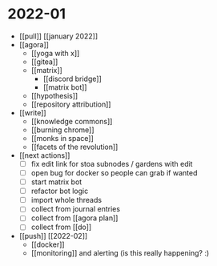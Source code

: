 # 2022-01

- [[pull]] [[january 2022]]
- [[agora]]
  - [[yoga with x]]
  - [[gitea]]
  - [[matrix]]
    - [[discord bridge]]
    - [[matrix bot]]
  - [[hypothesis]]
  - [[repository attribution]]
- [[write]]
  - [[knowledge commons]]
  - [[burning chrome]]
  - [[monks in space]]
  - [[facets of the revolution]]
- [[next actions]]
  - [ ] fix edit link for stoa subnodes / gardens with edit
  - [ ] open bug for docker so people can grab if wanted
  - [ ] start matrix bot
  - [ ] refactor bot logic
  - [ ] import whole threads
  - [ ] collect from journal entries
  - [ ] collect from [[agora plan]]
  - [ ] collect from [[do]]
- [[push]] [[2022-02]]
  - [[docker]]
  - [[monitoring]] and alerting (is this really happening? :)

